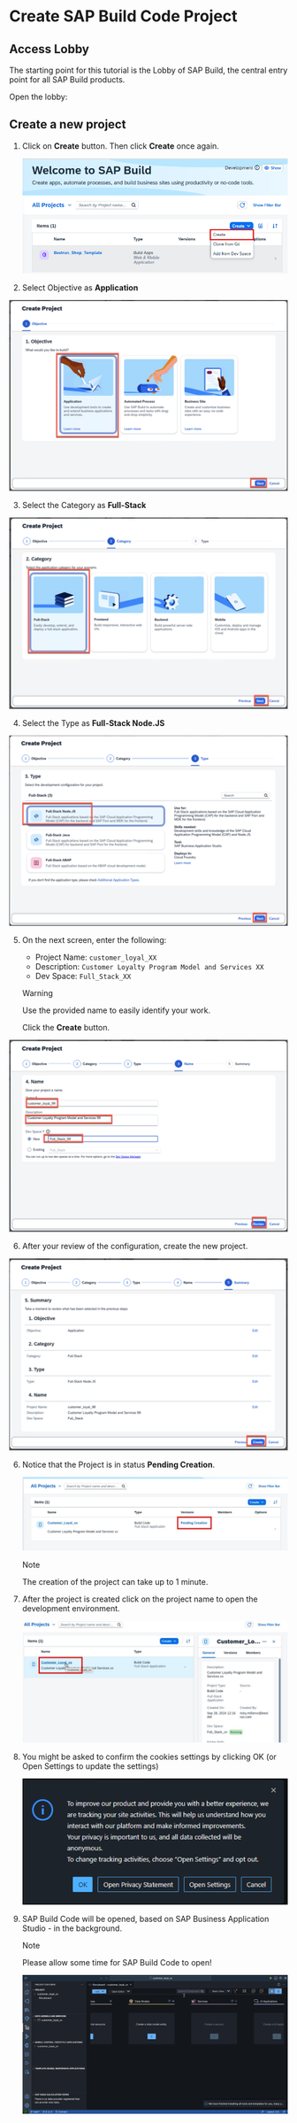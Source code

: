 # Create SAP Build Code Project 

## Access Lobby

The starting point for this tutorial is the Lobby of SAP Build, the central entry point for all SAP Build products.

Open the lobby:

<!-- Use the provided user credentials to log on using **https://iac.accounts.ondemand.com/** as Identity Provider

- User Name: **rmillerXX**
- Password: **Welcome1!**

![](./images/251-1_logon.png) -->


## Create a new project

1. Click on **Create** button. Then click **Create** once again.

    ![](./images/251-1_lobby1.png)

2. Select Objective as **Application**

![](vx_images/421372075154356.png)


3. Select the Category as **Full-Stack**

![](vx_images/204704453875700.png)

4. Select the Type as **Full-Stack Node.JS**

![](vx_images/585803122723439.png)
   

5. On the next screen, enter the following:
    
   - Project Name: `customer_loyal_XX`
   - Description: `Customer Loyalty Program Model and Services XX`
   - Dev Space: `Full_Stack_XX`

   > [!WARNING]
   > Use the provided name to easily identify your work.

   Click the **Create** button.
   
![](vx_images/442355152478494.png)

6. After your review of the configuration, create the new project.

![](vx_images/351062461966248.png)

6. Notice that the Project is in status **Pending Creation**.

    ![](./images/251-1_lobby6.jpg)

    > [!NOTE]
    > The creation of the project can take up to 1 minute.

7. After the project is created click on the project name to open the development environment. 

    ![](./images/251-1_lobby7.jpg)

8. You might be asked to confirm the cookies settings by clicking OK (or Open Settings to update the settings)

    ![](./images/251-1_lobby8.png)

9. SAP Build Code will be opened, based on SAP Business Application Studio - in the background.
    
    > [!NOTE]
    > Please allow some time for SAP Build Code to open!

    ![](./images/251-1_lobby9.jpg)
    
